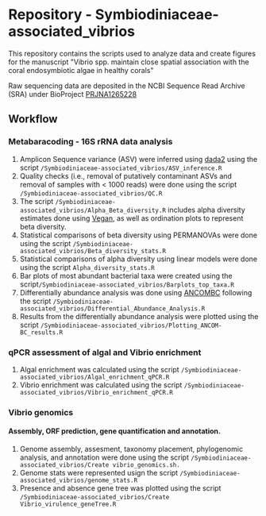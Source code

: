 # Repository - Symbiodiniaceae-associated_vibrios

This repository contains the scripts used to analyze data and create figures for the manuscript "Vibrio spp. maintain close spatial association with the coral endosymbiotic algae in healthy corals"

Raw sequencing data are deposited in the NCBI Sequence Read Archive (SRA) under BioProject [PRJNA1265228](https://www.ncbi.nlm.nih.gov/bioproject/PRJNA1265228)

## Workflow

### Metabaracoding - 16S rRNA data analysis
1. Amplicon Sequence variance (ASV) were inferred using [dada2](https://github.com/benjjneb/dada2) using the script `/Symbiodiniaceae-associated_vibrios/ASV_inference.R`
2. Quality checks (i.e., removal of putatively contaminant ASVs and removal of samples with < 1000 reads) were done using the script `/Symbiodiniaceae-associated_vibrios/QC.R`
3. The script `/Symbiodiniaceae-associated_vibrios/Alpha_Beta_diversity.R` includes alpha diversity estimates done using [Vegan](https://github.com/vegandevs/vegan), as well as ordination plots to represent beta diversity.
4. Statistical comparisons of beta diversity using PERMANOVAs were done using the script `/Symbiodiniaceae-associated_vibrios/Beta_diversity_stats.R`
5. Statistical comparisons of alpha diversity using linear models were done using the script `Alpha_diversity_stats.R`
6. Bar plots of most abundant bacterial taxa were created using the script`/Symbiodiniaceae-associated_vibrios/Barplots_top_taxa.R`
7. Differentially abundance analysis was done using [ANCOMBC](https://github.com/FrederickHuangLin/ANCOMBC) following the script `/Symbiodiniaceae-associated_vibrios/Differential_Abundance_Analysis.R`
8. Results from the differentially abundance analysis were plotted using the script `/Symbiodiniaceae-associated_vibrios/Plotting_ANCOM-BC_results.R`

### qPCR assessment of algal and Vibrio enrichment
1. Algal enrichment was calculated using the script `/Symbiodiniaceae-associated_vibrios/Algal_enrichment_qPCR.R`
2. Vibrio enrichment was calculated using the script `/Symbiodiniaceae-associated_vibrios/Vibrio_enrichment_qPCR.R`

### Vibrio genomics
#### Assembly, ORF prediction, gene quantification and annotation.
1. Genome assembly, assesment, taxonomy placement, phylogenomic analysis, and annotation were done using the script `/Symbiodiniaceae-associated_vibrios/Create vibrio_genomics.sh.`
2. Genome stats were represented usign the script `/Symbiodiniaceae-associated_vibrios/genome_stats.R`
3. Presence and absence gene tree was plotted using the script `/Symbiodiniaceae-associated_vibrios/Create Vibrio_virulence_geneTree.R`
